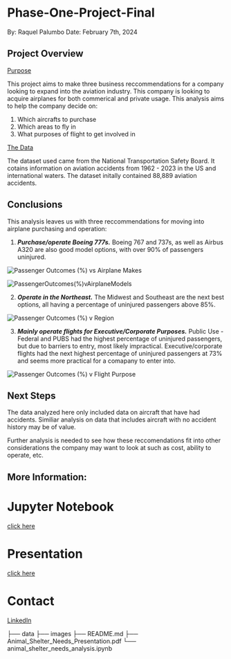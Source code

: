 # Phase-One-Project-Final
By: Raquel Palumbo
Date: February 7th, 2024

## Project Overview
<ins>Purpose</ins>

This project aims to make three business reccommendations for a company looking to expand into the aviation industry. This company is looking to acquire airplanes for both commerical and private usage. This analysis aims to help the company decide on:

1. Which aircrafts to purchase
2. Which areas to fly in
3. What purposes of flight to get involved in 

<ins>The Data</ins>

The dataset used came from the National Transportation Safety Board. It cotains information on aviation accidents from 1962 - 2023 in the US and international waters. 
The dataset initally contained 88,889 aviation accidents.


## Conclusions
This analysis leaves us with three reccommendations for moving into airplane purchasing and operation:

1. ***Purchase/operate Boeing 777s.*** Boeing 767 and 737s, as well as Airbus A320 are also good model options, with over 90% of passengers uninjured.


![Passenger Outcomes (%) vs Airplane Makes](https://github.com/raquel-palumbo/Phase-One-Project-Final/assets/153582741/d0a5a69c-ef95-4a1c-b01b-6b231807c75c)


![PassengerOutcomes(%)vAirplaneModels](https://github.com/raquel-palumbo/Phase-One-Project-Final/assets/153582741/a9fae80e-18f1-4356-a579-5ad68180aacf)


2. ***Operate in the Northeast.*** The Midwest and Southeast are the next best options, all having a percentage of uninjured passengers above 85%.

![Passenger Outcomes (%) v Region](https://github.com/raquel-palumbo/Phase-One-Project-Final/assets/153582741/dd3099f1-1bf6-44a0-bc58-bce62f237737)



3. ***Mainly operate flights for Executive/Corporate Purposes.*** Public Use - Federal and PUBS had the highest percentage of uninjured passengers, but due to barriers to entry, most likely impractical. Executive/corporate flights had the next highest percentage of uninjured passengers at 73% and seems more practical for a comapany to enter into.

![Passenger Outcomes (%) v Flight Purpose](https://github.com/raquel-palumbo/Phase-One-Project-Final/assets/153582741/0c77b6c7-0b44-4d07-91d6-885cc92333d6)


## Next Steps
The data analyzed here only included data on aircraft that have had accidents. Similiar analysis on data that includes aircraft with no accident history may be of value.

Further analysis is needed to see how these reccomendations fit into other considerations the company may want to look at such as cost, ability to operate, etc.


## More Information:

# Jupyter Notebook
[click here](https://github.com/raquel-palumbo/Phase-One-Project-Final/blob/619fa83d51dfb9520a7164e985b5047bb8a2de2c/Phase%201%20Project.ipynb)

# Presentation
[click here](https://docs.google.com/presentation/d/1HObMrkz63a6p24k-UW73UkCvQpxHkwVqG5ddOz7XyKI/edit#slide=id.g2b611f3bd05_0_126)


# Contact
[LinkedIn](http://linkedin.com/in/raquel-palumbo-156027168)

├── data
├── images
├── README.md
├── Animal_Shelter_Needs_Presentation.pdf
└── animal_shelter_needs_analysis.ipynb
